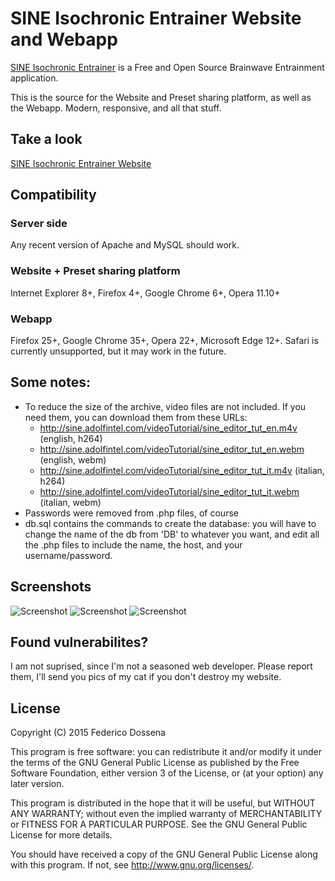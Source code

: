 # SINE Isochronic Entrainer Website and Webapp
[SINE Isochronic Entrainer](http://sine.adolfintel.com) is a Free and Open Source Brainwave Entrainment application.

This is the source for the Website and Preset sharing platform, as well as the Webapp. Modern, responsive, and all that stuff.

## Take a look
[SINE Isochronic Entrainer Website](http://sine.adolfintel.com/)

## Compatibility
### Server side
Any recent version of Apache and MySQL should work.
### Website + Preset sharing platform
Internet Explorer 8+, Firefox 4+, Google Chrome 6+, Opera 11.10+
### Webapp
Firefox 25+, Google Chrome 35+, Opera 22+, Microsoft Edge 12+. Safari is currently unsupported, but it may work in the future.

## Some notes:
* To reduce the size of the archive, video files are not included. If you need them, you can download them from these URLs:
	* http://sine.adolfintel.com/videoTutorial/sine_editor_tut_en.m4v     (english, h264)
	* http://sine.adolfintel.com/videoTutorial/sine_editor_tut_en.webm     (english, webm)
	* http://sine.adolfintel.com/videoTutorial/sine_editor_tut_it.m4v     (italian, h264)
	* http://sine.adolfintel.com/videoTutorial/sine_editor_tut_it.webm     (italian, webm)
* Passwords were removed from .php files, of course
* db.sql contains the commands to create the database: you will have to change the name of the db from 'DB' to whatever you want, and edit all the .php files to include the name, the host, and your username/password.

## Screenshots
![Screenshot](http://adolfintel.com/sine/website1.png)
![Screenshot](http://adolfintel.com/sine/website2.png)
![Screenshot](http://adolfintel.com/sine/webapp1.png)

## Found vulnerabilites?
I am not suprised, since I'm not a seasoned web developer. Please report them, I'll send you pics of my cat if you don't destroy my website.

## License
Copyright (C) 2015 Federico Dossena

This program is free software: you can redistribute it and/or modify
it under the terms of the GNU General Public License as published by
the Free Software Foundation, either version 3 of the License, or
(at your option) any later version.

This program is distributed in the hope that it will be useful,
but WITHOUT ANY WARRANTY; without even the implied warranty of
MERCHANTABILITY or FITNESS FOR A PARTICULAR PURPOSE.  See the
GNU General Public License for more details.

You should have received a copy of the GNU General Public License
along with this program.  If not, see <http://www.gnu.org/licenses/>.
